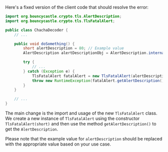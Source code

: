 Here's a fixed version of the client code that should resolve the error:

```java
import org.bouncycastle.crypto.tls.AlertDescription;
import org.bouncycastle.crypto.tls.TlsFatalAlert;

public class ChachaDecoder {
    // ...

    public void doSomething() {
        short alertDescription = 80; // Example value
        AlertDescription alertDescriptionObj = AlertDescription.internalError();

        try {
            // ...
        } catch (Exception e) {
            TlsFatalAlert fatalAlert = new TlsFatalAlert(alertDescription);
            throw new RuntimeException(fatalAlert.getAlertDescription());
        }
    }

    // ...
}
```

The main change is the import and usage of the new `TlsFatalAlert` class. We create a new instance of `TlsFatalAlert` using the constructor `TlsFatalAlert(short)` and then use the method `getAlertDescription()` to get the `AlertDescription`.

Please note that the example value for `alertDescription` should be replaced with the appropriate value based on your use case.